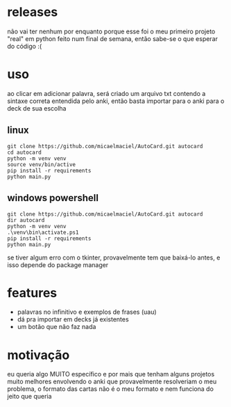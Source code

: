 
# releases
não vai ter nenhum por enquanto porque esse foi o meu primeiro projeto "real" em python feito num final de semana, então sabe-se o que esperar do código :(

# uso
ao clicar em adicionar palavra, será criado um arquivo txt contendo a sintaxe correta entendida pelo anki, então basta importar para o anki para o deck de sua escolha

## linux
```console
git clone https://github.com/micaelmaciel/AutoCard.git autocard
cd autocard
python -m venv venv
source venv/bin/active
pip install -r requirements
python main.py
```

## windows powershell
```console
git clone https://github.com/micaelmaciel/AutoCard.git autocard
dir autocard
python -m venv venv
.\venv\bin\activate.ps1
pip install -r requirements
python main.py
```
se tiver algum erro com o tkinter, provavelmente tem que baixá-lo antes, e isso depende do package manager

# features
* palavras no infinitivo e exemplos de frases (uau)
* dá pra importar em decks já existentes
* um botão que não faz nada

# motivação
eu queria algo MUITO específico e por mais que tenham alguns projetos muito melhores envolvendo o anki que provavelmente resolveriam o meu problema, o formato das cartas não é o meu formato e nem funciona do jeito que queria


